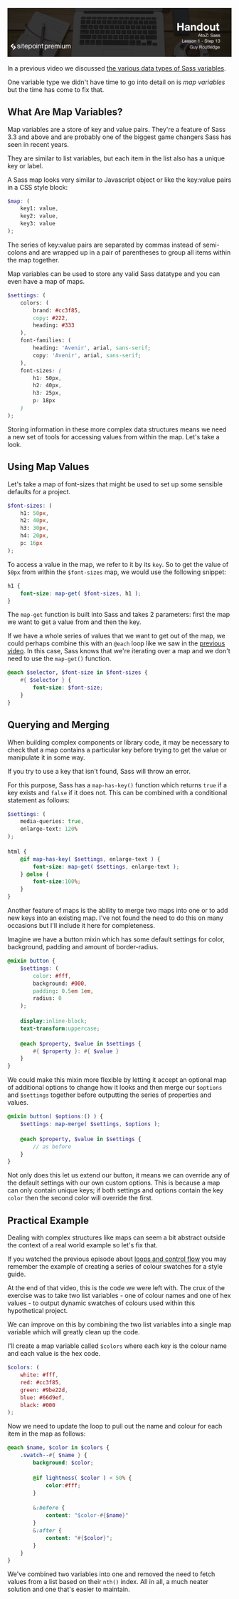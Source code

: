 ![](headings/1.13.png)

In a previous video we discussed [the various data types of Sass
variables](http://www.atozsass.com/d).

One variable type we didn't have time to go into detail on is *map
variables* but the time has come to fix that.

## What Are Map Variables?

Map variables are a store of key and value pairs. They're a feature of
Sass 3.3 and above and are probably one of the biggest game changers
Sass has seen in recent years.

They are similar to list variables, but each item in the list also has
a unique key or label.

A Sass map looks very similar to Javascript object or like the key:value
pairs in a CSS style block:

```scss
$map: (
	key1: value,
	key2: value,
	key3: value
);
```

The series of key:value pairs are separated by commas instead of
semi-colons and are wrapped up in a pair of parentheses to group all
items within the map together.

Map variables can be used to store any valid Sass datatype and you can
even have a map of maps.

```scss
$settings: (
	colors: (
		brand: #cc3f85,
		copy: #222,
		heading: #333
	),
	font-families: (
		heading: 'Avenir', arial, sans-serif;
		copy: 'Avenir', arial, sans-serif;
	),
	font-sizes: (
		h1: 50px,
		h2: 40px,
		h3: 25px,
		p: 18px
	)
);
```

Storing information in these more complex data structures means we need
a new set of tools for accessing values from within the map. Let's take
a look.

## Using Map Values

Let's take a map of font-sizes that might be used to set up some
sensible defaults for a project.

```scss
$font-sizes: (
	h1: 50px,
	h2: 40px,
	h3: 30px,
	h4: 20px,
	p: 16px
);
```

To access a value in the map, we refer to it by its `key`. So to get the
value of `50px` from within the `$font-sizes` map, we would use the
following snippet:

```scss
h1 {
	font-size: map-get( $font-sizes, h1 );
}
```

The `map-get` function is built into Sass and takes 2 parameters: first the
map we want to get a value from and then the key.

If we have a whole series of values that we want to get out of the map,
we could perhaps combine this with an `@each` loop like we saw in the
[previous video](http://www.atozsass.com/l). In this case, Sass knows
that we're iterating over a map and we don't need to use the `map-get()`
function.

```scss
@each $selector, $font-size in $font-sizes {
	#{ $selector } {
		font-size: $font-size;
	}
}
```


## Querying and Merging

When building complex components or library code, it may be necessary to
check that a map contains a particular key before trying to get the
value or manipulate it in some way. 

If you try to use a key that isn't found, Sass will throw an error.

For this purpose, Sass has a `map-has-key()` function which returns `true`
if a key exists and `false` if it does not. This can be combined with
a conditional statement as follows:

```scss
$settings: (
	media-queries: true,
	enlarge-text: 120%
);

html {
	@if map-has-key( $settings, enlarge-text ) {
		font-size: map-get( $settings, enlarge-text );
	} @else {
		font-size:100%;
	}
}
```

Another feature of maps is the ability to merge two maps into one or to
add new keys into an existing map. I've not found the need to do this on
many occasions but I'll include it here for completeness.

Imagine we have a button mixin which has some default settings for
color, background, padding and amount of border-radius.

```scss
@mixin button {
	$settings: (
		color: #fff,
		background: #000,
		padding: 0.5em 1em,
		radius: 0
	);

	display:inline-block;
	text-transform:uppercase;

	@each $property, $value in $settings {
		#{ $property }: #{ $value }
	}
}
```

We could make this mixin more flexible by letting it accept an optional
map of additional options to change how it looks and then merge our
`$options` and `$settings` together before outputting the series of
properties and values.

```scss
@mixin button( $options:() ) {
	$settings: map-merge( $settings, $options );

	@each $property, $value in $settings {
		// as before 
	}
}
```

Not only does this let us extend our button, it means we can override
any of the default settings with our own custom options. This is because
a map can only contain unique keys; if both settings and options contain
the key `color` then the second color will override the first.


## Practical Example

Dealing with complex structures like maps can seem a bit abstract
outside the context of a real world example so let's fix that.

If you watched the previous episode about [loops and control
flow](http://www.atozsass.com/l) you may remember the example of
creating a series of colour swatches for a style guide.

At the end of that video, this is the code we were left with. The crux
of the exercise was to take two list variables - one of colour names and
one of hex values - to output dynamic swatches of colours used within
this hypothetical project.

We can improve on this by combining the two list variables into a single
map variable which will greatly clean up the code.

I'll create a map variable called `$colors` where each key is the colour
name and each value is the hex code.

```scss
$colors: (
	white: #fff,
	red: #cc3f85,
	green: #9be22d,
	blue: #66d9ef,
	black: #000
);
```

Now we need to update the loop to pull out the name and colour for each
item in the map as follows:

```scss
@each $name, $color in $colors {
	.swatch--#{ $name } {
		background: $color;

		@if lightness( $color ) < 50% {
			color:#fff;
		}

		&:before {
			content: "$color-#{$name}"
		}
		&:after {
			content: "#{$color}";
		}
	}
}
```

We've combined two variables into one and removed the need to fetch
values from a list based on their `nth()` index. All in all, a much
neater solution and one that's easier to maintain.